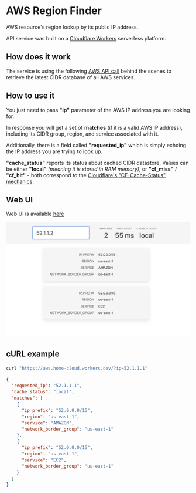 # AWS Region Finder

AWS resource's region lookup by its public IP address.

API service was built on a [Cloudflare Workers](https://workers.cloudflare.com) serverless platform.

## How does it work

The service is using the following [AWS API call](https://ip-ranges.amazonaws.com/ip-ranges.json) behind the scenes to retrieve the latest CIDR database of all AWS services.

## How to use it

You just need to pass **"ip"** parameter of the AWS IP address you are looking for.

In response you will get a set of **matches** (if it is a valid AWS IP address), including its CIDR group, region, and service associated with it.

Additionally, there is a field called **"requested_ip"** which is simply echoing the IP address you are trying to look up.

**"cache_status"** reports its status about cached CIDR datastore. Values can be either **"local"** _(meaning it is stored in RAM memory)_, or **"cf_miss"** / **"cf_hit"** - both correspond to the [Cloudflare's "CF-Cache-Status" mechanics](https://support.cloudflare.com/hc/en-us/articles/200172516-Understanding-Cloudflare-s-CDN).

## Web UI

Web UI is available [here](https://aws-ui.home-cloud.workers.dev)

[![Screenshot of the Web UI's example results](./assets/web_ui.png)](https://aws-ui.home-cloud.workers.dev)

## cURL example

```bash
curl "https://aws.home-cloud.workers.dev/?ip=52.1.1.1"
```

```json
{
  "requested_ip": "52.1.1.1",
  "cache_status": "local",
  "matches": [
    {
      "ip_prefix": "52.0.0.0/15",
      "region": "us-east-1",
      "service": "AMAZON",
      "network_border_group": "us-east-1"
    },
    {
      "ip_prefix": "52.0.0.0/15",
      "region": "us-east-1",
      "service": "EC2",
      "network_border_group": "us-east-1"
    }
  ]
}
```
